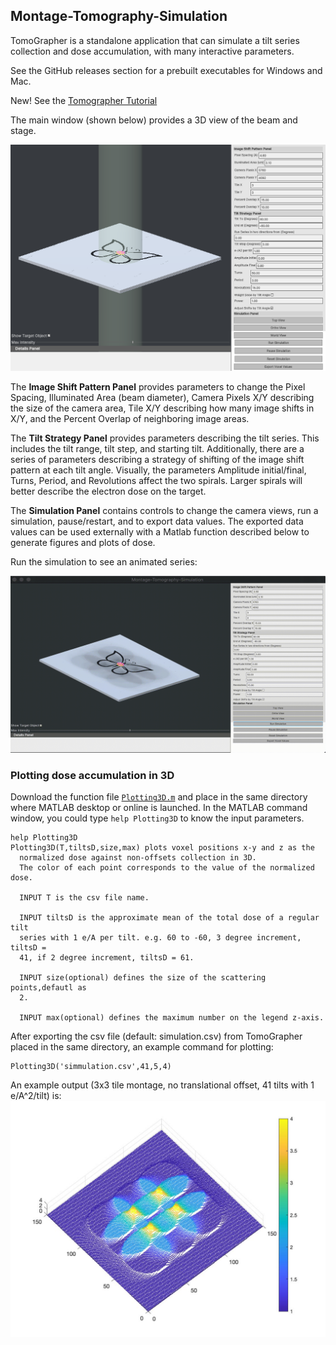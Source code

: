 ## Montage-Tomography-Simulation
TomoGrapher is a standalone application that can simulate a tilt series collection and dose accumulation, with many interactive parameters.

See the GitHub releases section for a prebuilt executables for Windows and Mac.

New! See the [Tomographer Tutorial](TomoGrapher_Tutorial.md)

The main window (shown below) provides a 3D view of the beam and stage.

![main window](docs/main.png)

The **Image Shift Pattern Panel** provides parameters to change the Pixel Spacing, Illuminated Area (beam diameter), Camera Pixels X/Y describing the size of the camera area, Tile X/Y describing how many image shifts in X/Y, and the Percent Overlap of neighboring image areas.

The **Tilt Strategy Panel** provides parameters describing the tilt series. This includes the tilt range, tilt step, and starting tilt. Additionally, there are a series of parameters describing a strategy of shifting of the image shift pattern at each tilt angle. Visually, the parameters Amplitude initial/final, Turns, Period, and Revolutions affect the two spirals. Larger spirals will better describe the electron dose on the target.

The **Simulation Panel** contains controls to change the camera views, run a simulation, pause/restart, and to export data values. The exported data values can be used externally with a Matlab function described below to generate figures and plots of dose.

Run the simulation to see an animated series:

![3x3 montage](docs/TomoGrapher-Tilts_3x3_hd.gif)

### Plotting dose accumulation in 3D

Download the function file [`Plotting3D.m`](docs/Plotting3D.m) and place in the same directory where MATLAB desktop or online is launched.
In the MATLAB command window, you could type `help Plotting3D` to know the input parameters.

```
help Plotting3D
Plotting3D(T,tiltsD,size,max) plots voxel positions x-y and z as the
  normalized dose against non-offsets collection in 3D.
  The color of each point corresponds to the value of the normalized dose.
 
  INPUT T is the csv file name.
 
  INPUT tiltsD is the approximate mean of the total dose of a regular tilt
  series with 1 e/A per tilt. e.g. 60 to -60, 3 degree increment, tiltsD =
  41, if 2 degree increment, tiltsD = 61.
 
  INPUT size(optional) defines the size of the scattering points,defautl as
  2.
 
  INPUT max(optional) defines the maximum number on the legend z-axis.
```
After exporting the csv file (default: simulation.csv) from TomoGrapher placed in the same directory, an example command for plotting:

```
Plotting3D('simmulation.csv',41,5,4)
```
An example output (3x3 tile montage, no translational offset, 41 tilts with 1 e/A^2/tilt) is: 
![This is an example plotting result](docs/Plotting3D_Output.jpg)
